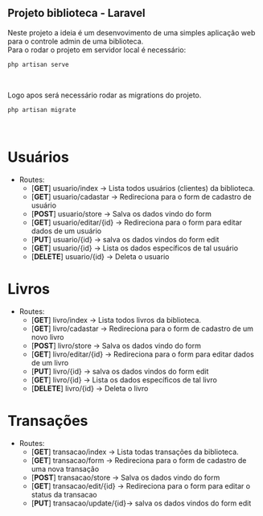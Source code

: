 ## Projeto biblioteca - Laravel

Neste projeto a ideia é um desenvovimento de uma simples aplicação web para o controle admin de uma biblioteca.<br>
Para o rodar o projeto em servidor local é necessário:

```http
php artisan serve
```
<br>

Logo apos será necessário rodar as migrations do projeto.

```http
php artisan migrate
```
<br>

# Usuários

- Routes:
    - [<b>GET</b>] usuario/index        -> Lista todos usuários (clientes) da biblioteca.
    - [<b>GET</b>] usuario/cadastar     -> Redireciona para o form de cadastro de usuário
    - [<b>POST</b>] usuario/store       -> Salva os dados vindo do form
    - [<b>GET</b>] usuario/editar/{id}  ->  Redireciona para o form para editar dados de um usuário
    - [<b>PUT</b>] usuario/{id}         ->  salva os dados vindos do form edit
    - [<b>GET</b>] usuario/{id}         ->  Lista os dados específicos de tal usuário
    - [<b>DELETE</b>] usuario/{id}      ->  Deleta o usuario
    
    

# Livros

- Routes:
    - [<b>GET</b>] livro/index          -> Lista todos livros da biblioteca.
    - [<b>GET</b>] livro/cadastar       -> Redireciona para o form de cadastro de um novo livro
    - [<b>POST</b>] livro/store         -> Salva os dados vindo do form
    - [<b>GET</b>] livro/editar/{id}    ->  Redireciona para o form para editar dados de um livro
    - [<b>PUT</b>] livro/{id}           ->  salva os dados vindos do form edit
    - [<b>GET</b>] livro/{id}           ->  Lista os dados específicos de tal livro
    - [<b>DELETE</b>] livro/{id}        ->  Deleta o livro

# Transações

- Routes:
    - [<b>GET</b>] transacao/index      -> Lista todas transações da biblioteca.
    - [<b>GET</b>] transacao/form       -> Redireciona para o form de cadastro de uma nova transação
    - [<b>POST</b>] transacao/store     -> Salva os dados vindo do form
    - [<b>GET</b>] transacao/edit/{id}  -> Redireciona para o form para editar o status da transacao
    - [<b>PUT</b>] transacao/update/{id}-> salva os dados vindos do form edit

